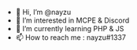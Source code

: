 - 👋 Hi, I’m @nayzu
- 👀 I’m interested in MCPE & Discord
- 🌱 I’m currently learning PHP & JS
- 📫 How to reach me : nayzu#1337
